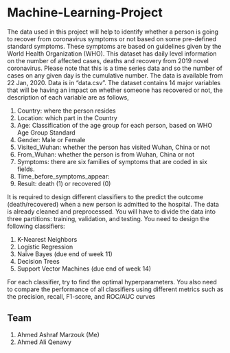 # Machine-Learning-Project

The data used in this project will help to identify whether a person is going to recover from 
coronavirus symptoms or not based on some pre-defined standard symptoms. These symptoms are 
based on guidelines given by the World Health Organization (WHO).
This dataset has daily level information on the number of affected cases, deaths and recovery from 
2019 novel coronavirus. Please note that this is a time series data and so the number of cases on 
any given day is the cumulative number.
The data is available from 22 Jan, 2020. Data is in “data.csv”.
The dataset contains 14 major variables that will be having an impact on whether someone has 
recovered or not, the description of each variable are as follows,
1. Country: where the person resides
2. Location: which part in the Country
3. Age: Classification of the age group for each person, based on WHO Age Group Standard
4. Gender: Male or Female 
5. Visited_Wuhan: whether the person has visited Wuhan, China or not
6. From_Wuhan: whether the person is from Wuhan, China or not
7. Symptoms: there are six families of symptoms that are coded in six fields.
13. Time_before_symptoms_appear: 
14. Result: death (1) or recovered (0)

It is required to design different classifiers to the predict the outcome (death/recovered) when a new 
person is admitted to the hospital. The data is already cleaned and preprocessed.
You will have to divide the data into three partitions: training, validation, and testing. You need to 
design the following classifiers:
1. K-Nearest Neighbors
2. Logistic Regression
3. Naïve Bayes (due end of week 11)
4. Decision Trees
5. Support Vector Machines (due end of week 14)

For each classifier, try to find the optimal hyperparameters.
You also need to compare the performance of all classifiers using different metrics such as the 
precision, recall, F1-score, and ROC/AUC curves


## Team
1. Ahmed Ashraf Marzouk (Me)
1. Ahmed Ali Qenawy
